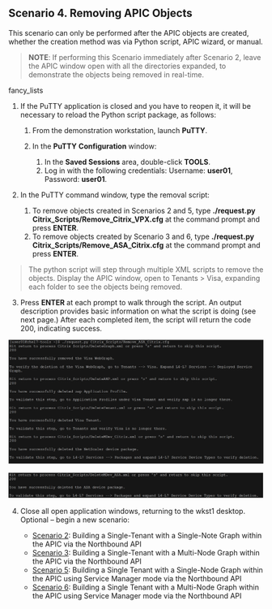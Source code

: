 ## Scenario 4. Removing APIC Objects

This scenario can only be performed after the APIC objects are created, whether the creation method was via Python script, APIC wizard, or manual.

>**NOTE**: If performing this Scenario immediately after Scenario 2, leave the APIC window open with all the directories expanded, to demonstrate the objects being removed in real-time.

fancy_lists

1. If the PuTTY application is closed and you have to reopen it, it will be necessary to reload the Python script package, as follows:
 
	1. From the demonstration workstation, launch **PuTTY**.
	2. In the **PuTTY** **Configuration** window:

		1. In the **Saved Sessions** area, double-click **TOOLS**.
		2. Log in with the following credentials: Username: **user01**, Password: **user01**.

2. In the PuTTY command window, type the removal script:
	1. To remove objects created in Scenarios 2 and 5, type **./request.py Citrix_Scripts/Remove_Citrix_VPX.cfg** at the command prompt and press **ENTER**.
	2. To remove objects created by Scenario 3 and 6, type **./request.py Citrix_Scripts/Remove_ASA_Citrix.cfg** at the command prompt and press **ENTER**.

 > The python script will step through multiple XML scripts to remove the objects. Display the APIC window, open to Tenants > Visa, expanding each folder to see the objects being removed.

3. Press **ENTER** at each prompt to walk through the script.
An output description provides basic information on what the script is doing (see next page.) After each completed item, the script will return the code 200, indicating success.

 ![Screenshot1](images/Screenshot1.png)

 ![Screenshot2](images/Screenshot2.png)

4. Close all open application windows, returning to the wkst1 desktop.
Optional – begin a new scenario:

	* [Scenario 2](../Scenario2): Building a Single-Tenant with a Single-Note Graph within the APIC via the Northbound API
	* [Scenario 3](../Scenario3): Building a Single-Tenant with a Multi-Node Graph within the APIC via the Northbound API
	* [Scenario 5](../Scenario5): Building a Single Tenant with a Single-Node Graph within the APIC using Service Manager mode via the Northbound API
	* [Scenario 6](../Scenario6): Building a Single Tenant with a Multi-Node Graph within the APIC using Service Manager mode via the Northbound API

